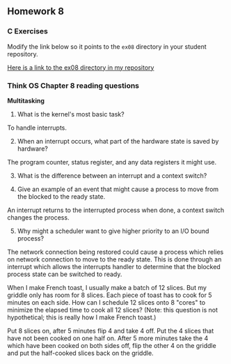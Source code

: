 ## Homework 8

### C Exercises

Modify the link below so it points to the `ex08` directory in your
student repository.

[Here is a link to the ex08 directory in my repository](https://github.com/LucyWilcox/ExercisesInC/tree/master/exercises/ex08)

### Think OS Chapter 8 reading questions

**Multitasking**

1) What is the kernel's most basic task?

To handle interrupts.

2) When an interrupt occurs, what part of the hardware state is saved by hardware?

The program counter, status register, and any data registers it might use.

3) What is the difference between an interrupt and a context switch?

4) Give an example of an event that might cause a process to move from the blocked to the ready state.

An interrupt returns to the interrupted process when done, a context switch changes the process.

5) Why might a scheduler want to give higher priority to an I/O bound process?

The network connection being restored could cause a process which relies on network connection to move to the ready state. This is done through an interrupt which allows the interrupts handler to determine that the blocked process state can be switched to ready.

When I make French toast, I usually make a batch of 12 slices.  But my griddle only has room for 8 slices. 
Each piece of toast has to cook for 5 minutes on each side.  How can I schedule 12 slices onto 8 "cores"
to minimize the elapsed time to cook all 12 slices?  (Note: this question is not hypothetical; 
this is really how I make French toast.)

Put 8 slices on, after 5 minutes flip 4 and take 4 off. Put the 4 slices that have not been cooked on one half on. After 5 more minutes take the 4 which have been cooked on both sides off, flip the other 4 on the griddle and put the half-cooked slices back on the griddle. 



